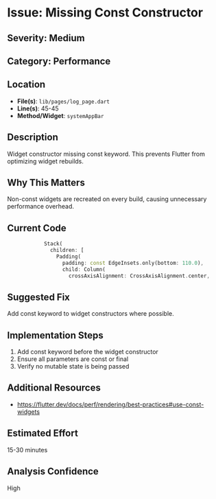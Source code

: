 # Issue: Missing Const Constructor

## Severity: Medium

## Category: Performance

## Location
- **File(s)**: `lib/pages/log_page.dart`
- **Line(s)**: 45-45
- **Method/Widget**: `systemAppBar`

## Description
Widget constructor missing const keyword. This prevents Flutter from optimizing widget rebuilds.

## Why This Matters
Non-const widgets are recreated on every build, causing unnecessary performance overhead.

## Current Code
```dart
            Stack(
              children: [
                Padding(
                  padding: const EdgeInsets.only(bottom: 110.0),
                  child: Column(
                    crossAxisAlignment: CrossAxisAlignment.center,
```

## Suggested Fix
Add const keyword to widget constructors where possible.

## Implementation Steps
1. Add const keyword before the widget constructor
2. Ensure all parameters are const or final
3. Verify no mutable state is being passed

## Additional Resources
- https://flutter.dev/docs/perf/rendering/best-practices#use-const-widgets

## Estimated Effort
15-30 minutes

## Analysis Confidence
High

